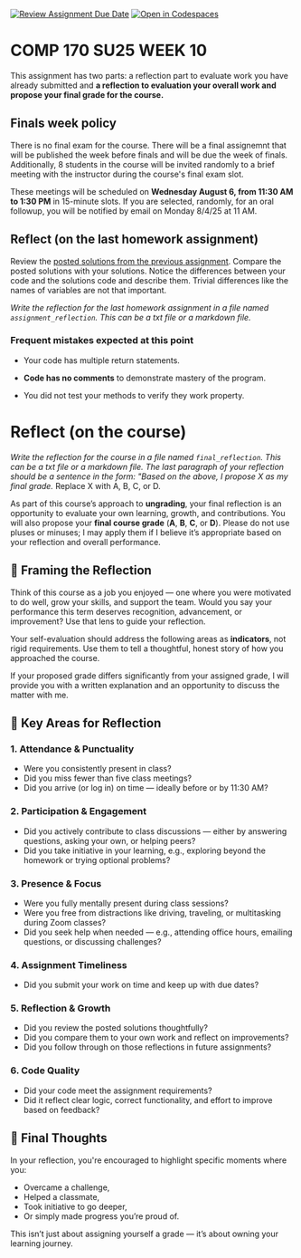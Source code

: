 [![Review Assignment Due Date](https://classroom.github.com/assets/deadline-readme-button-22041afd0340ce965d47ae6ef1cefeee28c7c493a6346c4f15d667ab976d596c.svg)](https://classroom.github.com/a/7VoDtmFc)
[![Open in Codespaces](https://classroom.github.com/assets/launch-codespace-2972f46106e565e64193e422d61a12cf1da4916b45550586e14ef0a7c637dd04.svg)](https://classroom.github.com/open-in-codespaces?assignment_repo_id=20038209)

# COMP 170 SU25 WEEK 10

This assignment has two parts: a reflection part to evaluate work you have already submitted and **a reflection to evaluation your overall work and propose your final grade for the course.**


## Finals week policy

There is no final exam for the course. There will be a final assignemnt that will be published the week before finals and will be due the week of finals. Additionally, 8 students in the course will be invited randomly to a brief meeting with the instructor during the course's final exam slot. 

These meetings will be scheduled on **Wednesday August 6, from 11:30 AM to 1:30 PM** in 15-minute slots. If you are selected, randomly, for an oral followup, you will be notified by email on Monday 8/4/25 at 11 AM.



## Reflect (on the last homework assignment)

Review the [posted solutions from the previous assignment](./solutions_week09.py). Compare the posted solutions with your solutions. Notice the differences between your code and the solutions code and describe them. Trivial differences like the names of variables are not that important.

*Write the reflection for the last homework assignment in a file named `assignment_reflection`. This can be a txt file or a markdown file.*

### Frequent mistakes expected at this point

* Your code has multiple return statements.

* **Code has no comments** to demonstrate mastery of the program.

* You did not test your methods to verify they work property.


# Reflect (on the course)

*Write the reflection for the course in a file named `final_reflection`. This can be a txt file or a markdown file. The last paragraph of your reflection should be a sentence in the form: "Based on the above, I propose X as my final grade.* Replace X with A, B, C, or D.

As part of this course’s approach to **ungrading**, your final reflection is an opportunity to evaluate your own learning, growth, and contributions. You will also propose your **final course grade** (**A**, **B**, **C**, or **D**). Please do not use pluses or minuses; I may apply them if I believe it’s appropriate based on your reflection and overall performance.


## 🧠 Framing the Reflection

Think of this course as a job you enjoyed — one where you were motivated to do well, grow your skills, and support the team. Would you say your performance this term deserves recognition, advancement, or improvement? Use that lens to guide your reflection.

Your self-evaluation should address the following areas as **indicators**, not rigid requirements. Use them to tell a thoughtful, honest story of how you approached the course.

If your proposed grade differs significantly from your assigned grade, I will provide you with a written explanation and an opportunity to discuss the matter with me.


## 📌 Key Areas for Reflection

### 1. Attendance & Punctuality
- Were you consistently present in class?
- Did you miss fewer than five class meetings?
- Did you arrive (or log in) on time — ideally before or by 11:30 AM?

### 2. Participation & Engagement
- Did you actively contribute to class discussions — either by answering questions, asking your own, or helping peers?
- Did you take initiative in your learning, e.g., exploring beyond the homework or trying optional problems?

### 3. Presence & Focus
- Were you fully mentally present during class sessions?
- Were you free from distractions like driving, traveling, or multitasking during Zoom classes?
- Did you seek help when needed — e.g., attending office hours, emailing questions, or discussing challenges?

### 4. Assignment Timeliness
- Did you submit your work on time and keep up with due dates?

### 5. Reflection & Growth
- Did you review the posted solutions thoughtfully?
- Did you compare them to your own work and reflect on improvements?
- Did you follow through on those reflections in future assignments?

### 6. Code Quality
- Did your code meet the assignment requirements?
- Did it reflect clear logic, correct functionality, and effort to improve based on feedback?


## 📣 Final Thoughts

In your reflection, you're encouraged to highlight specific moments where you:
- Overcame a challenge,
- Helped a classmate,
- Took initiative to go deeper,
- Or simply made progress you’re proud of.

This isn’t just about assigning yourself a grade — it’s about owning your learning journey.
